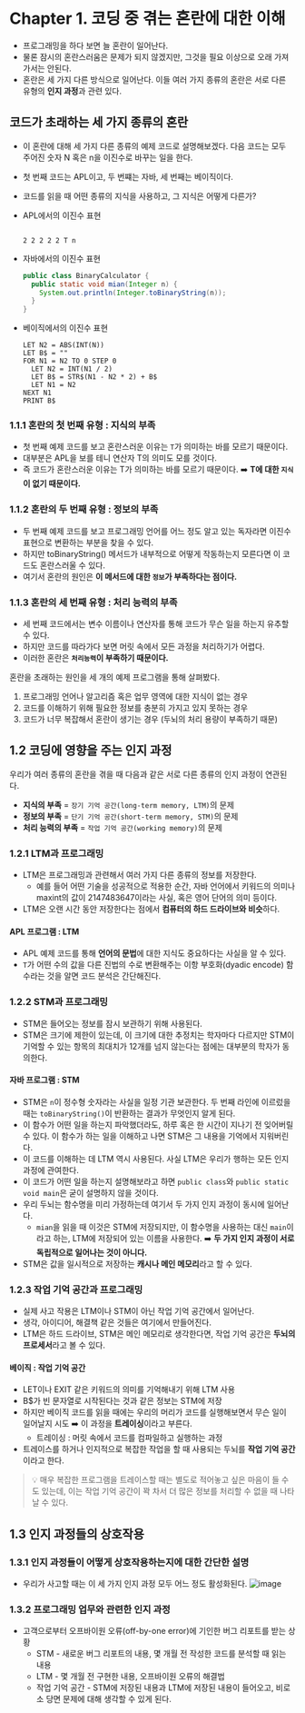 # Chapter 1. 코딩 중 겪는 혼란에 대한 이해

- 프로그래밍을 하다 보면 늘 혼란이 일어난다.
- 물론 잠시의 혼란스러움은 문제가 되지 않겠지만, 그것을 필요 이상으로 오래 가져가서는 안된다.
- 혼란은 세 가지 다른 방식으로 일어난다. 이들 여러 가지 종류의 혼란은 서로 다른 유형의 **인지 과정**과 관련 있다.

## 코드가 초래하는 세 가지 종류의 혼란
- 이 혼란에 대해 세 가지 다른 종류의 예제 코드로 설명해보겠다. 다음 코드는 모두 주어진 숫자 N 혹은 n을 이진수로 바꾸는 일을 한다.
- 첫 번째 코드는 APL이고, 두 번쨰는 자바, 세 번째는 베이직이다.
- 코드를 읽을 때 어떤 종류의 지식을 사용하고, 그 지식은 어떻게 다른가?

- APL에서의 이진수 표현
  ```apl
  
  2 2 2 2 2 T n
  ```

- 자바에서의 이진수 표현
  ```java
  public class BinaryCalculator {
    public static void mian(Integer n) {
      System.out.println(Integer.toBinaryString(n));
    }
  }
  ```

- 베이직에서의 이진수 표현
  ```basic
  LET N2 = ABS(INT(N))
  LET B$ = ""
  FOR N1 = N2 TO 0 STEP 0
    LET N2 = INT(N1 / 2)
    LET B$ = STR$(N1 - N2 * 2) + B$
    LET N1 = N2
  NEXT N1
  PRINT B$
  ```

### 1.1.1 혼란의 첫 번째 유형 : 지식의 부족
- 첫 번째 예제 코드를 보고 혼란스러운 이유는 `T`가 의미하는 바를 모르기 때문이다.
- 대부분은 APL을 보를 테니 연산자 T의 의미도 모를 것이다.
- 즉 코드가 혼란스러운 이유는 T가 의미하는 바를 모르기 때문이다. ➡️ **T에 대한 `지식`이 없기 때문이다.**

### 1.1.2 혼란의 두 번째 유형 : 정보의 부족
- 두 번째 예제 코드를 보고 프로그래밍 언어를 어느 정도 알고 있는 독자라면 이진수 표현으로 변환하는 부분을 찾을 수 있다.
- 하지만 toBinaryString() 메서드가 내부적으로 어떻게 작동하는지 모른다면 이 코드도 혼란스러울 수 있다.
- 여기서 혼란의 원인은 **이 메서드에 대한 `정보`가 부족하다는 점이다.**

### 1.1.3 혼란의 세 번째 유형 : 처리 능력의 부족
- 세 번째 코드에서는 변수 이름이나 연산자를 통해 코드가 무슨 일을 하는지 유추할 수 있다.
- 하지만 코드를 따라가다 보면 머릿 속에서 모든 과정을 처리하기가 어렵다.
- 이러한 혼란은 **`처리능력`이 부족하기 때문이다.**


혼란을 초래하는 원인을 세 개의 예제 프로그램을 통해 살펴봤다.
1. 프로그래밍 언어나 알고리즘 혹은 업무 영역에 대한 지식이 없는 경우
2. 코드를 이해하기 위해 필요한 정보를 충분히 가지고 있지 못하는 경우
3. 코드가 너무 복잡해서 혼란이 생기는 경우 (두뇌의 처리 용량이 부족하기 때문)


## 1.2 코딩에 영향을 주는 인지 과정

우리가 여러 종류의 혼란을 겪을 때 다음과 같은 서로 다른 종류의 인지 과정이 연관된다.
- **지식의 부족** = `장기 기억 공간(long-term memory, LTM)`의 문제
- **정보의 부족** = `단기 기억 공간(short-term memory, STM)`의 문제
- **처리 능력의 부족** = `작업 기억 공간(working memory)`의 문제


### 1.2.1 LTM과 프로그래밍
- LTM은 프로그래밍과 관련해서 여러 가지 다른 종류의 정보를 저장한다.
  - 예를 들어 어떤 기술을 성공적으로 적용한 순간, 자바 언어에서 키워드의 의미나 maxint의 값이 2147483647이라는 사실, 혹은 영어 단어의 의미 등이다.
- LTM은 오랜 시간 동안 저장한다는 점에서 **컴퓨터의 하드 드라이브와 비슷**하다.

#### APL 프로그램 : LTM
- APL 예제 코드를 통해 **언어의 문법**에 대한 지식도 중요하다는 사실을 알 수 있다.
- `T`가 어떤 수의 값을 다른 진법의 수로 변환해주는 이항 부호화(dyadic encode) 함수라는 것을 알면 코드 분석은 간단해진다.

### 1.2.2 STM과 프로그래밍
- STM은 들어오는 정보를 잠시 보관하기 위해 사용된다.
- STM은 크기에 제한이 있는데, 이 크기에 대한 추정치는 학자마다 다르지만 STM이 기억할 수 있는 항목의 최대치가 12개를 넘지 않는다는 점에는 대부분의 학자가 동의한다.

#### 자바 프로그램 : STM
- STM은 `n`이 정수형 숫자라는 사실을 일정 기관 보관한다. 두 번째 라인에 이르렀을 때는 `toBinaryString()`이 반환하는 결과가 무엇인지 알게 된다.
- 이 함수가 어떤 일을 하는지 파악했더라도, 하루 혹은 한 시간이 지나기 전 잊어버릴 수 있다. 이 함수가 하는 일을 이해하고 나면 STM은 그 내용을 기억에서 지워버린다. 
- 이 코드를 이해하는 데 LTM 역시 사용된다. 사실 LTM은 우리가 행하는 모든 인지 과정에 관여한다.
- 이 코드가 어떤 일을 하는지 설명해보라고 하면 `public class`와 `public static void main`은 굳이 설명하지 않을 것이다.
- 우리 두뇌는 함수명을 미리 가정하는데 여기서 두 가지 인지 과정이 동시에 일어난다.
  - `mian`을 읽을 때 이것은 STM에 저장되지만, 이 함수명을 사용하는 대신 `main`이라고 하는, LTM에 저장되어 있는 이름을 사용한다.
  ➡️ **두 가지 인지 과정이 서로 독립적으로 일어나는 것이 아니다.**
- STM은 값을 일시적으로 저장하는 **캐시나 메인 메모리**라고 할 수 있다.


### 1.2.3 작업 기억 공간과 프로그래밍
- 실제 사고 작용은 LTM이나 STM이 아닌 작업 기억 공간에서 일어난다.
- 생각, 아이디어, 해결책 같은 것들은 여기에서 만들어진다.
- LTM은 하드 드라이브, STM은 메인 메모리로 생각한다면, 작업 기억 공간은 **두뇌의 프로세서**라고 볼 수 있다.
#### 베이직 : 작업 기억 공간
- LET이나 EXIT 같은 키워드의 의미를 기억해내기 위해 LTM 사용
- B$가 빈 문자열로 시작된다는 것과 같은 정보는 STM에 저장
- 하지만 베이직 코드를 읽을 때에는 우리의 머리가 코드를 실행해보면서 무슨 일이 일어날지 시도 ➡️ 이 과정을 **트레이싱**이라고 부른다.
  - 트레이싱 : 머릿 속에서 코드를 컴파일하고 실행하는 과정
- 트레이스를 하거나 인지적으로 복잡한 작업을 할 때 사용되는 두뇌를 **작업 기억 공간**이라고 한다.

> 💡 매우 복잡한 프로그램을 트레이스할 때는 별도로 적어놓고 싶은 마음이 들 수도 있는데, 이는 작업 기억 공간이 꽉 차서 더 많은 정보를 처리할 수 없을 때 나타날 수 있다.


## 1.3 인지 과정들의 상호작용

### 1.3.1 인지 과정들이 어떻게 상호작용하는지에 대한 간단한 설명
- 우리가 사고할 때는 이 세 가지 인지 과정 모두 어느 정도 활성화된다.
![image](https://github.com/user-attachments/assets/cecc08a8-ca92-4d28-8e7b-c93f80912f9c)

### 1.3.2 프로그래밍 업무와 관련한 인지 과정
- 고객으로부터 오프바이원 오류(off-by-one error)에 기인한 버그 리포트를 받는 상황
  - STM - 새로운 버그 리포트의 내용, 몇 개월 전 작성한 코드를 분석할 때 읽는 내용
  - LTM - 몇 개월 전 구현한 내용, 오프바이원 오류의 해결법
  - 작업 기억 공간 - STM에 저장된 내용과 LTM에 저장된 내용이 들어오고, 비로소 당면 문제에 대해 생각할 수 있게 된다.
